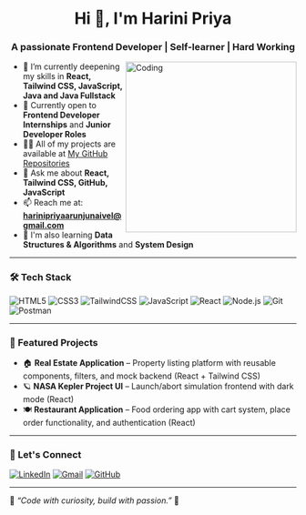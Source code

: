 <h1 align="center">Hi 👋, I'm Harini Priya</h1>
<h3 align="center">A passionate Frontend Developer | Self-learner | Hard Working</h3>

<img align="right" alt="Coding" width="300" src="https://media.giphy.com/media/qgQUggAC3Pfv687qPC/giphy.gif" />

- 🌱 I’m currently deepening my skills in **React, Tailwind CSS, JavaScript, Java and Java Fullstack**
- 💼 Currently open to **Frontend Developer Internships** and **Junior Developer Roles**
- 👨‍💻 All of my projects are available at [My GitHub Repositories](https://github.com/harinipriya23?tab=repositories)
- 💬 Ask me about **React, Tailwind CSS, GitHub, JavaScript**
- 📫 Reach me at: **harinipriyaarunjunaivel@gmail.com**
- 🧠 I'm also learning **Data Structures & Algorithms** and **System Design**

---

### 🛠️ Tech Stack

![HTML5](https://img.shields.io/badge/html5-%23E34F26.svg?style=for-the-badge&logo=html5&logoColor=white)
![CSS3](https://img.shields.io/badge/css3-%231572B6.svg?style=for-the-badge&logo=css3&logoColor=white)
![TailwindCSS](https://img.shields.io/badge/TailwindCSS-%2338B2AC.svg?style=for-the-badge&logo=tailwind-css&logoColor=white)
![JavaScript](https://img.shields.io/badge/javascript-%23F7DF1E.svg?style=for-the-badge&logo=javascript&logoColor=black)
![React](https://img.shields.io/badge/react-%2320232a.svg?style=for-the-badge&logo=react&logoColor=%2361DAFB)
![Node.js](https://img.shields.io/badge/node.js-%2343853D.svg?style=for-the-badge&logo=node.js&logoColor=white)
![Git](https://img.shields.io/badge/git-%23F05033.svg?style=for-the-badge&logo=git&logoColor=white)
![Postman](https://img.shields.io/badge/Postman-FF6C37?style=for-the-badge&logo=postman&logoColor=white)

---

### 📌 Featured Projects

- 🏠 **Real Estate Application** – Property listing platform with reusable components, filters, and mock backend (React + Tailwind CSS)
- 🪐 **NASA Kepler Project UI** – Launch/abort simulation frontend with dark mode (React)  
- 🍽️ **Restaurant Application** – Food ordering app with cart system, place order functionality, and authentication (React)

---

### 🔗 Let's Connect

[![LinkedIn](https://img.shields.io/badge/LinkedIn-blue?style=for-the-badge&logo=linkedin&logoColor=white)](https://linkedin.com/in/harini-priya-arunjunaivel2030/)
[![Gmail](https://img.shields.io/badge/Gmail-red?style=for-the-badge&logo=gmail&logoColor=white)](mailto:harinipriyaarunjunaivel@gmail.com)
[![GitHub](https://img.shields.io/badge/GitHub-100000?style=for-the-badge&logo=github&logoColor=white)](https://github.com/harinipriya23)

---

🧠 _“Code with curiosity, build with passion.”_ 🚀
